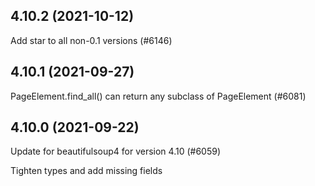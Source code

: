 ## 4.10.2 (2021-10-12)

Add star to all non-0.1 versions (#6146)

## 4.10.1 (2021-09-27)

PageElement.find_all() can return any subclass of PageElement (#6081)

## 4.10.0 (2021-09-22)

Update for beautifulsoup4 for version 4.10 (#6059)

Tighten types and add missing fields

